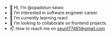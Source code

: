 - 👋 Hi, I’m @opadotun-taiwo
- 👀 I’m interested in software engineer career
- 🌱 I’m currently learning react
- 💞️ I’m looking to collaborate on frontend projects
- 📫 How to reach me on seun177481@gmail.com

<!---
opadotun-taiwo/opadotun-taiwo is a ✨ special ✨ repository because its `README.md` (this file) appears on your GitHub profile.
You can click the Preview link to take a look at your changes.
--->
